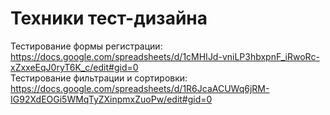 # Техники тест-дизайна
Тестирование формы регистрации: https://docs.google.com/spreadsheets/d/1cMHIJd-vniLP3hbxpnF_iRwoRc-xZxxeEqJ0ryT6K_c/edit#gid=0  
Тестирование фильтрации и сортировки: https://docs.google.com/spreadsheets/d/1R6JcaACUWq6jRM-IG92XdEOGi5WMqTyZXinpmxZuoPw/edit#gid=0

